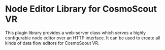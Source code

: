 <!-- 
SPDX-FileCopyrightText: German Aerospace Center (DLR) <cosmoscout@dlr.de>
SPDX-License-Identifier: CC-BY-4.0
 -->

# Node Editor Library for CosmoScout VR

This plugin library provides a web-server class which serves a highly configurable node editor over an HTTP interface.
It can be used to create all kinds of data flow editors for CosmoScout VR.